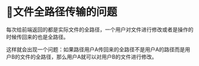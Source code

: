 # 🔐文件全路径传输的问题

每次给前端返回的都是实际文件的全路径，一个用户对文件进行修改或者是操作的时候传回来的也是全路径。

这样就会出现一个问题：如果路径用户A传回来的全路径不是用户A的路径而是用户B的文件的全路径，那么用户A就可以对用户B的文件进行修改。    
